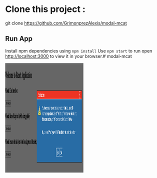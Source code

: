 # Clone this project :
git clone https://github.com/GrimonprezAlexis/modal-mcat

## Run App 
Install npm dependencies using `npm install`
Use `npm start` to run open [http://localhost:3000](http://localhost:3000) to view it in your browser.# modal-mcat

<img src="./screen.png" width="250px" height="350px">